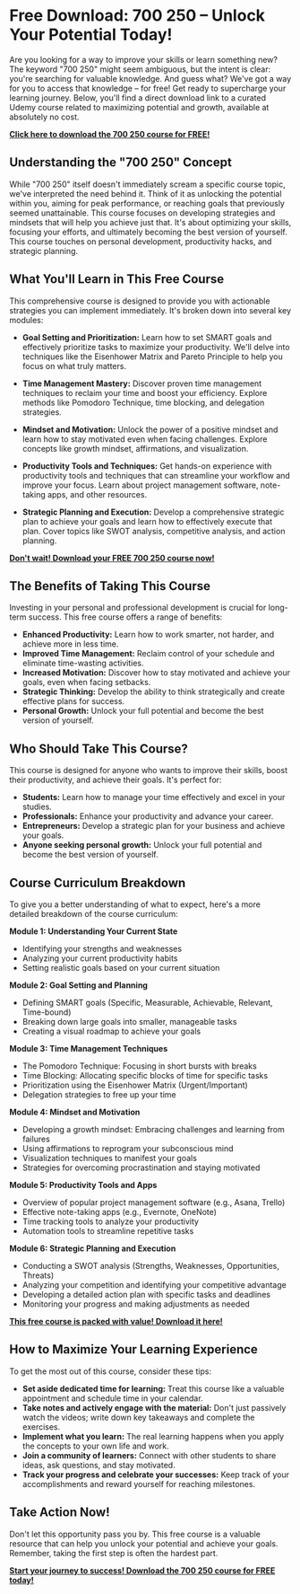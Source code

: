 # Free Download: 700 250 – Unlock Your Potential Today!

Are you looking for a way to improve your skills or learn something new? The keyword "700 250" might seem ambiguous, but the intent is clear: you're searching for valuable knowledge. And guess what? We've got a way for you to access that knowledge – for free! Get ready to supercharge your learning journey. Below, you'll find a direct download link to a curated Udemy course related to maximizing potential and growth, available at absolutely no cost.

[**Click here to download the 700 250 course for FREE!**](https://udemywork.com/700-250)

## Understanding the "700 250" Concept

While "700 250" itself doesn't immediately scream a specific course topic, we've interpreted the need behind it. Think of it as unlocking the potential within you, aiming for peak performance, or reaching goals that previously seemed unattainable. This course focuses on developing strategies and mindsets that will help you achieve just that. It's about optimizing your skills, focusing your efforts, and ultimately becoming the best version of yourself. This course touches on personal development, productivity hacks, and strategic planning.

## What You'll Learn in This Free Course

This comprehensive course is designed to provide you with actionable strategies you can implement immediately. It's broken down into several key modules:

*   **Goal Setting and Prioritization:** Learn how to set SMART goals and effectively prioritize tasks to maximize your productivity. We'll delve into techniques like the Eisenhower Matrix and Pareto Principle to help you focus on what truly matters.

*   **Time Management Mastery:** Discover proven time management techniques to reclaim your time and boost your efficiency. Explore methods like Pomodoro Technique, time blocking, and delegation strategies.

*   **Mindset and Motivation:** Unlock the power of a positive mindset and learn how to stay motivated even when facing challenges. Explore concepts like growth mindset, affirmations, and visualization.

*   **Productivity Tools and Techniques:** Get hands-on experience with productivity tools and techniques that can streamline your workflow and improve your focus. Learn about project management software, note-taking apps, and other resources.

*   **Strategic Planning and Execution:** Develop a comprehensive strategic plan to achieve your goals and learn how to effectively execute that plan. Cover topics like SWOT analysis, competitive analysis, and action planning.

[**Don't wait! Download your FREE 700 250 course now!**](https://udemywork.com/700-250)

## The Benefits of Taking This Course

Investing in your personal and professional development is crucial for long-term success. This free course offers a range of benefits:

*   **Enhanced Productivity:** Learn how to work smarter, not harder, and achieve more in less time.
*   **Improved Time Management:** Reclaim control of your schedule and eliminate time-wasting activities.
*   **Increased Motivation:** Discover how to stay motivated and achieve your goals, even when facing setbacks.
*   **Strategic Thinking:** Develop the ability to think strategically and create effective plans for success.
*   **Personal Growth:** Unlock your full potential and become the best version of yourself.

## Who Should Take This Course?

This course is designed for anyone who wants to improve their skills, boost their productivity, and achieve their goals. It's perfect for:

*   **Students:** Learn how to manage your time effectively and excel in your studies.
*   **Professionals:** Enhance your productivity and advance your career.
*   **Entrepreneurs:** Develop a strategic plan for your business and achieve your goals.
*   **Anyone seeking personal growth:** Unlock your full potential and become the best version of yourself.

## Course Curriculum Breakdown

To give you a better understanding of what to expect, here's a more detailed breakdown of the course curriculum:

**Module 1: Understanding Your Current State**

*   Identifying your strengths and weaknesses
*   Analyzing your current productivity habits
*   Setting realistic goals based on your current situation

**Module 2: Goal Setting and Planning**

*   Defining SMART goals (Specific, Measurable, Achievable, Relevant, Time-bound)
*   Breaking down large goals into smaller, manageable tasks
*   Creating a visual roadmap to achieve your goals

**Module 3: Time Management Techniques**

*   The Pomodoro Technique: Focusing in short bursts with breaks
*   Time Blocking: Allocating specific blocks of time for specific tasks
*   Prioritization using the Eisenhower Matrix (Urgent/Important)
*   Delegation strategies to free up your time

**Module 4: Mindset and Motivation**

*   Developing a growth mindset: Embracing challenges and learning from failures
*   Using affirmations to reprogram your subconscious mind
*   Visualization techniques to manifest your goals
*   Strategies for overcoming procrastination and staying motivated

**Module 5: Productivity Tools and Apps**

*   Overview of popular project management software (e.g., Asana, Trello)
*   Effective note-taking apps (e.g., Evernote, OneNote)
*   Time tracking tools to analyze your productivity
*   Automation tools to streamline repetitive tasks

**Module 6: Strategic Planning and Execution**

*   Conducting a SWOT analysis (Strengths, Weaknesses, Opportunities, Threats)
*   Analyzing your competition and identifying your competitive advantage
*   Developing a detailed action plan with specific tasks and deadlines
*   Monitoring your progress and making adjustments as needed

[**This free course is packed with value! Download it here!**](https://udemywork.com/700-250)

## How to Maximize Your Learning Experience

To get the most out of this course, consider these tips:

*   **Set aside dedicated time for learning:** Treat this course like a valuable appointment and schedule time in your calendar.
*   **Take notes and actively engage with the material:** Don't just passively watch the videos; write down key takeaways and complete the exercises.
*   **Implement what you learn:** The real learning happens when you apply the concepts to your own life and work.
*   **Join a community of learners:** Connect with other students to share ideas, ask questions, and stay motivated.
*   **Track your progress and celebrate your successes:** Keep track of your accomplishments and reward yourself for reaching milestones.

## Take Action Now!

Don't let this opportunity pass you by. This free course is a valuable resource that can help you unlock your potential and achieve your goals. Remember, taking the first step is often the hardest part.

[**Start your journey to success! Download the 700 250 course for FREE today!**](https://udemywork.com/700-250)
